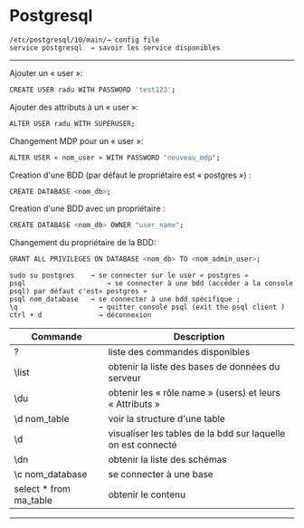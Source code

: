 # Postgresql

```
/etc/postgresql/10/main/→ config file 
service postgresql 	→ savoir les service disponibles
```
---------------
Ajouter un « user »:
```bash
CREATE USER radu WITH PASSWORD 'test123';
```

Ajouter des attributs à un « user »:
```bash
ALTER USER radu WITH SUPERUSER;
```

Changement MDP pour un « user »:
```bash
ALTER USER « nom_user » WITH PASSWORD "nouveau_mdp";
```

Creation d'une BDD (par défaut le propriétaire est « postgres ») :
```bash
CREATE DATABASE <nom_db>;	
```

Creation d'une BDD avec un propriétaire :
```bash
CREATE DATABASE <nom_db> OWNER "user_name";	
```

Changement du propriétaire de la BDD:
```bash
GRANT ALL PRIVILEGES ON DATABASE <nom_db> TO <nom_admin_user>;
```




```
sudo su postgres	→ se connecter sur le user « postgres » 
psql			        → se connecter à une bdd (accéder a la console psql) par défaut c'est« postgres »
psql nom_database	→ se connecter à une bdd spécifique ; 
\q			          → quitter console psql (exit the psql client )
ctrl + d 		      → déconnexion 
```

<!-- Tableaux -->

| Commande | Description         |
| -------- | -------------- |
| \?    | liste des commandes disponibles |
| \list  | obtenir la liste des bases de données du serveur |
| \du  | obtenir les « rôle name » (users) et leurs « Attributs » |
| \d nom_table  | voir la structure d'une table |
| \d  | visualiser les tables de la bdd sur laquelle on est connecté |
| \dn  | obtenir la liste des schémas |
| \c nom_database  | se connecter à une base |
| select * from ma_table  | obtenir le contenu |

<!-- Lignes horizontales -->
___
